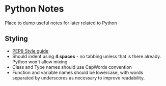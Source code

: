# Python Notes

Place to dump useful notes for later related to Python

## Styling
- [PEP8 Style guide](https://peps.python.org/pep-0008/)
- Should indent using **4 spaces** - no tabbing unless that is there already. Python won't allow mixing
- Class and Type names should use CapWords convention
- Function and variable names should be lowercase, with words separated by underscores as necessary to improve readability.

